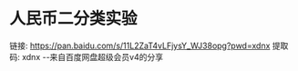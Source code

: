 # 人民币二分类实验
链接: https://pan.baidu.com/s/11L2ZaT4vLFjysY_WJ38opg?pwd=xdnx 提取码: xdnx 
--来自百度网盘超级会员v4的分享